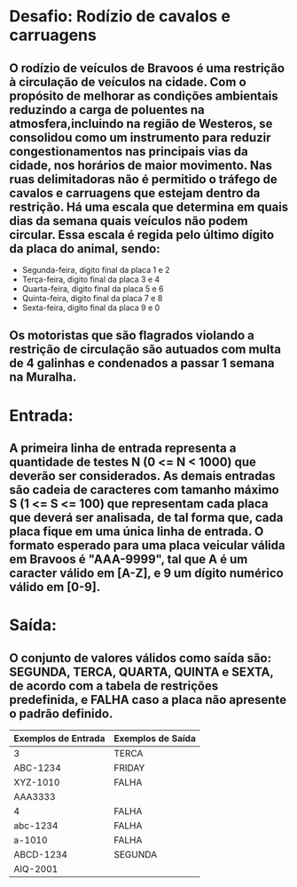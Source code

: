 # Desafio: Rodízio de cavalos e carruagens
## O rodízio de veículos de Bravoos é uma restrição à circulação de veículos na cidade. Com o propósito de melhorar as condições ambientais reduzindo a carga de poluentes na atmosfera,incluindo na região de Westeros, se consolidou como um instrumento para reduzir congestionamentos nas principais vias da cidade, nos horários de maior movimento. Nas ruas delimitadoras não é permitido o tráfego de cavalos e carruagens que estejam dentro da restrição. Há uma escala que determina em quais dias da semana quais veículos não podem circular. Essa escala é regida pelo último dígito da placa do animal, sendo:
- Segunda-feira, digito final da placa 1 e 2
- Terça-feira, digito final da placa 3 e 4
- Quarta-feira, digito final da placa 5 e 6
- Quinta-feira, digito final da placa 7 e 8
- Sexta-feira, digito final da placa 9 e 0

## Os motoristas que são flagrados violando a restrição de circulação são autuados com multa de 4 galinhas e condenados a passar 1 semana na Muralha.
# Entrada: 
## A primeira linha de entrada representa a quantidade de testes N (0 <= N < 1000) que deverão ser considerados. As demais entradas são cadeia de caracteres com tamanho máximo S (1 <= S <= 100) que representam cada placa que deverá ser analisada, de tal forma que, cada placa fique em uma única linha de entrada. O formato esperado para uma placa veicular válida em Bravoos é "AAA-9999", tal que A é um caracter válido em [A-Z], e 9 um dígito numérico válido em [0-9].
# Saída: 
## O conjunto de valores válidos como saída são: SEGUNDA, TERCA, QUARTA, QUINTA e SEXTA, de acordo com a tabela de restrições predefinida, e FALHA caso a placa não apresente o padrão definido.

|Exemplos de Entrada  | Exemplos de Saída|
|-------------------- |------------------|
|3                    | TERCA            |
|ABC-1234             | FRIDAY           |
|XYZ-1010             | FALHA            |
|AAA3333              |                  |
|4                    | FALHA            |
|abc-1234             | FALHA            |
|a-1010               | FALHA            |
|ABCD-1234            | SEGUNDA          |
|AIQ-2001             |                  |
